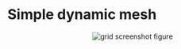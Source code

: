 # Simple dynamic mesh

<p align="center">
  <img src="https://github.com/planelles20/modern-openGL-practice/blob/master/example3/result/result3.gif?raw=true" alt="grid screenshot figure"/>
</p>
